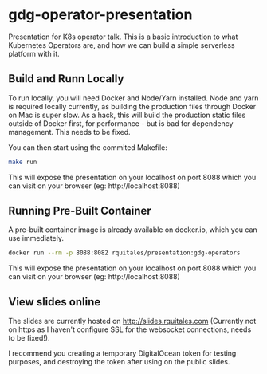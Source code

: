 # gdg-operator-presentation
Presentation for K8s operator talk. This is a basic introduction to what Kubernetes Operators are, and how we can build a simple serverless platform with it.

## Build and Runn Locally
To run locally, you will need Docker and Node/Yarn installed. Node and yarn is required locally currently, as building the production files through Docker on Mac is super slow. As a hack, this will build the production static files outside of Docker first, for performance - but is bad for dependency management. This needs to be fixed.


You can then start using the commited Makefile:

```sh
make run
```
This will expose the presentation on your localhost on port 8088 which you can visit on your browser (eg: http://localhost:8088)

## Running Pre-Built Container

A pre-built container image is already available on docker.io, which you can use immediately.

```sh
docker run --rm -p 8088:8082 rquitales/presentation:gdg-operators
```
This will expose the presentation on your localhost on port 8088 which you can visit on your browser (eg: http://localhost:8088)

## View slides online
The slides are currently hosted on http://slides.rquitales.com (Currently not on https as I haven't configure SSL for the websocket connections, needs to be fixed!).

I recommend you creating a temporary DigitalOcean token for testing purposes, and destroying the token after using on the public slides.
